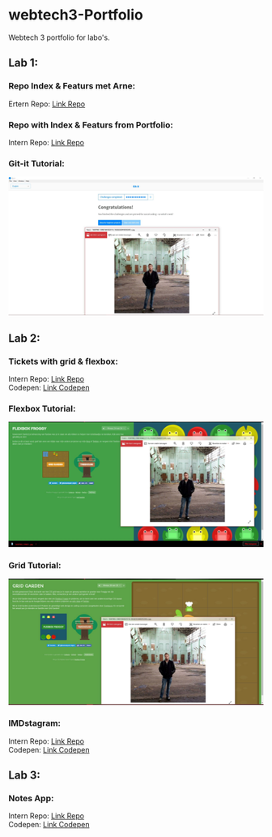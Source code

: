 # webtech3-Portfolio
Webtech 3 portfolio for labo's.

## Lab 1:
### Repo Index & Featurs met Arne:
Ertern Repo: [Link Repo](https://github.com/LarsPauwels/2imd-webtech3-lab1.git)

### Repo with Index & Featurs from Portfolio:
Intern Repo: [Link Repo](https://github.com/LarsPauwels/webtech3-Portfolio/tree/master/Lab%201)

### Git-it Tutorial:
![git-it](https://github.com/LarsPauwels/webtech3-Portfolio/blob/master/Lab%201/git-it.jpg)

## Lab 2:
### Tickets with grid & flexbox:
Intern Repo: [Link Repo](https://github.com/LarsPauwels/webtech3-Portfolio/tree/master/Lab%202/tickets)<br/>
Codepen: [Link Codepen](https://codepen.io/larspauwels-the-animator/pen/rRjRKo)

### Flexbox Tutorial:
![Flexbox](https://github.com/LarsPauwels/webtech3-Portfolio/blob/master/Lab%202/flexbox.jpg)

### Grid Tutorial:
![Grid](https://github.com/LarsPauwels/webtech3-Portfolio/blob/master/Lab%202/grid.jpg)

### IMDstagram:
Intern Repo: [Link Repo](https://github.com/LarsPauwels/webtech3-Portfolio/tree/master/Lab%202/IMDstagram)<br>
Codepen: [Link Codepen](https://codepen.io/larspauwels-the-animator/pen/moRgVM)

## Lab 3:
### Notes App:
Intern Repo: [Link Repo](https://github.com/LarsPauwels/webtech3-Portfolio/tree/master/Lab%203/note%20app)<br>
Codepen: [Link Codepen](https://codepen.io/larspauwels-the-animator/pen/wOdryZ)

